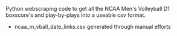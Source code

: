 Python webscraping code to get all the NCAA Men's Volleyball D1 boxscore's and play-by-plays into a useable csv format. 
* ncaa_m_vball_date_links.csv generated through manual efforts 
